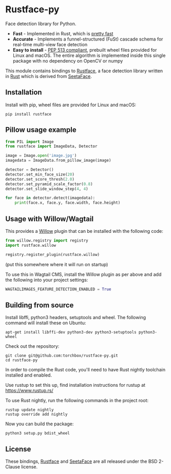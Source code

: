 # Rustface-py

Face detection library for Python.

 * **Fast** - Implemented in Rust, which is [pretty fast](https://benchmarksgame.alioth.debian.org/u64q/rust.html)
 * **Accurate** - Implements a funnel-structured (FuSt) cascade schema for real-time multi-view face detection
 * **Easy to install** - [PEP 513 compliant](https://www.python.org/dev/peps/pep-0513/), prebuilt wheel files provided for Linux and macOS. The entire algorithm is implemented inside this single package with no dependency on OpenCV or numpy

This module contains bindings to [Rustface](https://github.com/atomashpolskiy/rustface),
a face detection library written in [Rust](https://www.rust-lang.org/) which is derived
from [SeetaFace](https://github.com/seetaface/SeetaFaceEngine).

## Installation

Install with pip, wheel files are provided for Linux and macOS:

    pip install rustface

## Pillow usage example

```python
from PIL import Image
from rustface import ImageData, Detector

image = Image.open('image.jpg')
imagedata = ImageData.from_pillow_image(image)

detector = Detector()
detector.set_min_face_size(20)
detector.set_score_thresh(2.0)
detector.set_pyramid_scale_factor(0.8)
detector.set_slide_window_step(4, 4)

for face in detector.detect(imagedata):
    print(face.x, face.y, face.width, face.height)
```

## Usage with Willow/Wagtail

This provides a [Willow](https://github.com/wagtail/Willow) plugin that can be installed with the following code:

```python
from willow.registry import registry
import rustface.willow

registry.register_plugin(rustface.willow)
```

(put this somewhere where it will run on startup)

To use this in Wagtail CMS, install the Willow plugin as per above and add the following into your project settings:

```python
WAGTAILIMAGES_FEATURE_DETECTION_ENABLED = True
```

## Building from source

Install libffi, python3 headers, setuptools and wheel. The following command will install these on Ubuntu:

    apt-get install libffi-dev python3-dev python3-setuptools python3-wheel

Check out the repository:

    git clone git@github.com:torchbox/rustface-py.git
    cd rustface-py

In order to compile the Rust code, you'll need to have Rust nightly toolchain installed and enabled.

Use rustup to set this up, find installation instructions for rustup at https://www.rustup.rs/

To use Rust nightly, run the following commands in the project root:

    rustup update nightly
    rustup override add nightly

Now you can build the package:

    python3 setup.py bdist_wheel

## License

These bindings, [Rustface](https://github.com/atomashpolskiy/rustface/blob/master/LICENSE) and [SeetaFace](https://github.com/seetaface/SeetaFaceEngine/blob/master/LICENSE) are all released under the BSD 2-Clause license.
